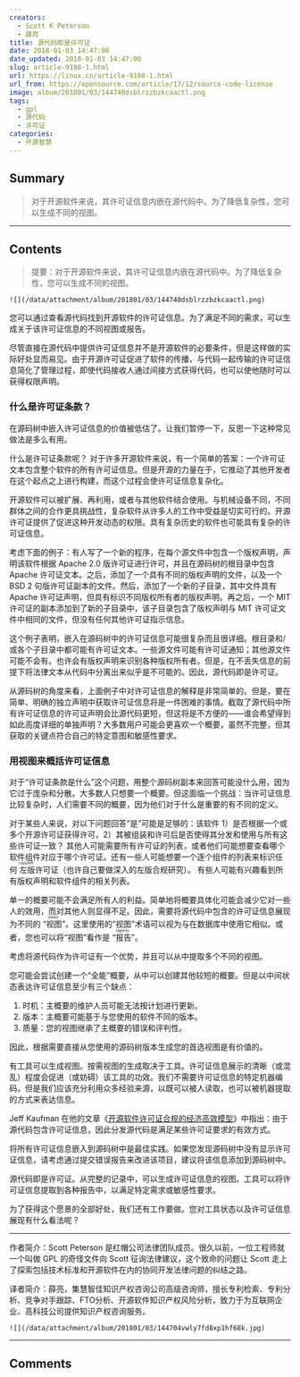 ```yaml
---
creators:
  - Scott K Peterson
  - 薛亮
title: 源代码即是许可证
date: 2018-01-03 14:47:00
date_updated: 2018-01-03 14:47:00
slug: article-9198-1.html
url: https://linux.cn/article-9198-1.html
url_from: https://opensource.com/article/17/12/source-code-license
image: album/201801/03/144740dsblrzzbzkcaactl.png
tags:
  - gpl
  - 源代码
  - 许可证
categories:
  - 开源智慧
---
```


## Summary

> 对于开源软件来说，其许可证信息内嵌在源代码中。为了降低复杂性，您可以生成不同的视图。 

***

<!-- more -->

## Contents

> 
> 提要：对于开源软件来说，其许可证信息内嵌在源代码中。为了降低复杂性，您可以生成不同的视图。
> 
> 
> 

`![](/data/attachment/album/201801/03/144740dsblrzzbzkcaactl.png)`

您可以通过查看源代码找到开源软件的许可证信息。为了满足不同的需求，可以生成关于该许可证信息的不同视图或报告。

尽管直接在源代码中提供许可证信息并不是开源软件的必要条件，但是这样做的实际好处显而易见。由于开源许可证促进了软件的传播，与代码一起传输的许可证信息简化了管理过程，即使代码接收人通过间接方式获得代码，也可以使他随时可以获得权限声明。

### 什么是许可证条款？

在源码树中嵌入许可证信息的价值被低估了。让我们暂停一下，反思一下这种常见做法是多么有用。

什么是许可证条款呢？ 对于许多开源软件来说，有一个简单的答案：一个许可证文本包含整个软件的所有许可证信息。但是开源的力量在于，它推动了其他开发者在这个起点之上进行构建，而这个过程会使许可证信息复杂化。

开源软件可以被扩展、再利用，或者与其他软件结合使用。与机械设备不同，不同群体之间的合作更具挑战性，复杂软件从许多人的工作中受益是切实可行的。开源许可证提供了促进这种开发动态的权限。具有复杂历史的软件也可能具有复杂的许可证信息。

考虑下面的例子：有人写了一个新的程序，在每个源文件中包含一个版权声明，声明该软件根据 Apache 2.0 版许可证进行许可，并且在源码树的根目录中包含 Apache 许可证文本。之后，添加了一个具有不同的版权声明的文件，以及一个 BSD 2 句版许可证副本的文件。然后，添加了一个新的子目录，其中文件具有 Apache 许可证声明，但具有标识不同版权所有者的版权声明。再之后，一个 MIT 许可证的副本添加到了新的子目录中，该子目录包含了版权声明与 MIT 许可证文件中相同的文件，但没有任何其他许可证指示信息。

这个例子表明，嵌入在源码树中的许可证信息可能很复杂而且很详细。根目录和/或各个子目录中都可能有许可证文本。一些源文件可能有许可证通知；其他源文件可能不会有。也许会有版权声明来识别各种版权所有者。但是，在不丢失信息的前提下将法律文本从代码中分离出来似乎是不可能的。因此，源代码即是许可证。

从源码树的角度来看，上面例子中对许可证信息的解释是非常简单的。但是，要在简单、明确的独立声明中获取许可证信息将是一件困难的事情。截取了源代码中所有许可证信息的许可证声明会比源代码更短，但这将是不方便的——谁会希望得到如此高度详细的单独声明？大多数用户可能会更喜欢一个概要，虽然不完整，但其获取的关键点符合自己的特定意图和敏感性要求。

### 用视图来概括许可证信息

对于“许可证条款是什么”这个问题，用整个源码树副本来回答可能没什么用，因为它过于庞杂和分散。大多数人只想要一个概要。但这面临一个挑战：当许可证信息比较复杂时，人们需要不同的概要，因为他们对于什么是重要的有不同的定义。

对于某些人来说，对以下问题回答“是”可能是足够的：该软件 1）是否根据一个或多个开源许可证获得许可，2）其被组装和许可后是否使得其分发和使用与所有这些许可证一致？ 其他人可能需要所有许可证的列表，或者他们可能想要查看哪个软件组件对应于哪个许可证。还有一些人可能想要一个逐个组件的列表来标识任何<ruby> 左版 <rp>  （ </rp> <rt>  copyleft </rt> <rp>  ） </rp></ruby>许可证（也许自己要做深入的左版合规研究）。 有些人可能有兴趣看到所有版权声明和软件组件的相关列表。

单一的概要可能不会满足所有人的利益。简单地将概要具体化可能会减少它对一些人的效用，而对其他人则显得不足。因此，需要将源代码中包含的许可证信息展现为不同的<ruby> “视图” <rp>  （ </rp> <rt>  views </rt> <rp>  ） </rp></ruby>。这里使用的“视图”术语可以视为与在数据库中使用它相似。或者，您也可以将“视图”看作是<ruby> “报告” <rp>  （ </rp> <rt>  reports </rt> <rp>  ） </rp></ruby>。

考虑将源代码作为许可证有一个优势，并且可以从中提取多个不同的视图。

您可能会尝试创建一个“全能”概要，从中可以创建其他较短的概要。但是以中间状态表达许可证信息至少有三个缺点：

1. 时机：主概要的维护人员可能无法按计划进行更新。
2. 版本：主概要可能基于与您使用的软件不同的版本。
3. 质量：您的视图继承了主概要的错误和评判性。

因此，根据需要直接从您使用的源码树版本生成您的首选视图是有价值的。

有工具可以生成视图。按需视图的生成取决于工具。许可证信息展示的清晰（或混乱）程度会促进（或妨碍）该工具的功效。我们不需要许可证信息的特定机器编码，但是我们应该充分利用众多经验来源，以既可以被人读取，也可以被机器提取的方式来表达信息。

Jeff Kaufman 在他的文章《[开源软件许可证合规的经济高效模型](https://linux.cn/article-8849-1.html)》中指出：由于源代码包含许可证信息，因此分发源代码是满足某些许可证要求的有效方式。

将所有许可证信息嵌入到源码树中是最佳实践。如果您发现源码树中没有显示许可证信息，请考虑通过提交错误报告来改进该项目，建议将该信息添加到源码树中。

源代码即是许可证。从完整的记录中，可以生成许可证信息的视图。工具可以将许可证信息提取到各种报告中，以满足特定需求或敏感性要求。

为了获得这个愿景的全部好处，我们还有工作要做。您对工具状态以及许可证信息展现有什么看法呢？

---

作者简介：Scott Peterson 是红帽公司法律团队成员。很久以前，一位工程师就一个叫做 GPL 的奇怪文件向 Scott 征询法律建议，这个致命的问题让 Scott 走上了探索包括技术标准和开源软件在内的协同开发法律问题的纠结之路。 

译者简介：薛亮，集慧智佳知识产权咨询公司高级咨询师，擅长专利检索、专利分析、竞争对手跟踪、FTO分析、开源软件知识产权风险分析，致力于为互联网企业、高科技公司提供知识产权咨询服务。

`![](/data/attachment/album/201801/03/144704vwly7fd8xp1hf68k.jpg)`

***

## Comments
